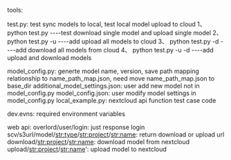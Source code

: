 tools:

test.py:  test sync models to local, test local model upload to cloud
1、 python test.py  ----test download single model and upload single model
2、 python test.py -u  ----add upload all models to cloud
3、 python test.py -d  ----add download all models from cloud
4、 python test.py -u -d ----add upload and download models

model_config.py: generte model name, version, save path mapping relationship to name_path_map.json, need move name_path_map.json to base_dir
additional_model_settings.json: user add new model not in model_config.py
model_config.json: user modify model settings in model_config.py
local_example.py: nextcloud api function test case code


dev.evns:
required environment variables


web api:
overlord/user/login: just response login
scv/s3url/model/<str:type>/<str:project>/<str:name>: return download or upload url
download/<str:project>/<str:name>: download model from nextcloud
upload/<str:project>/<str:name>': upload model to nextcloud
